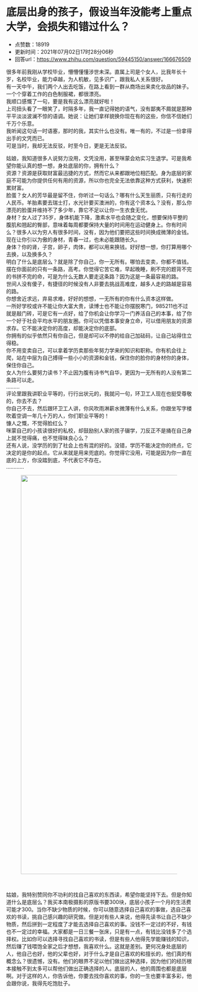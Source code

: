 # 底层出身的孩子，假设当年没能考上重点大学，会损失和错过什么？
- 点赞数：18919
- 更新时间：2021年07月02日17时28分06秒
- 回答url：https://www.zhihu.com/question/59445150/answer/166676509
<body>
 <p data-pid="Ohl8Nxu0">很多年前我刚从学校毕业，懵懵懂懂涉世未深。直属上司是个女人，比我年长十岁，名校毕业，能力卓越，为人机敏，见多识广，跟我私人关系很好。<br>
  有一天中午，我们两个人出去吃饭，在路上看到一群从商场出来卖化妆品的妹子。一个个穿着工作的白色制服裙，都很漂亮。<br>
  我顺口感慨了一句，要是我有这么漂亮就好啦！<br>
  上司扭头看了一眼笑了，时隔多年，我一直记得她的语气，没有鄙夷不屑就是那种平平淡淡波澜不惊的语调。她说：让她们拿样貌换你现在有的这些，你信不信她们千万个乐意。<br>
  我听闻这句话一时语塞，那时的我，其实什么也没有。唯一有的，不过是一份拿得出手的文凭而已。<br>
  可是当时，我却无法反驳，时至今日，更是无法反驳。</p>
 <p data-pid="Cy-2iheo">姑娘，我知道很多人说努力没用，文凭没用，甚至咪蒙会劝实习生退学。可是我希望你能认真的想一想，身处底层的你，拥有什么？<br>
  资源？资源是获取财富最迅捷的方式，然而它从来都跟地位相匹配。身为底层的家庭不可能为你提供任何有用的资源，所以你也完全无法依靠这种方式获利，快速积累财富。<br>
  脸蛋？女人的芳华最是留不住，你听过一句话么？哪有什么天生丽质，只有行走的人民币。羊胎素要去瑞士打，水光针要买澳洲的，你有这个资本么？没有，那么你漂亮的脸蛋并维持不了多少年，靠它不足以让你一生衣食无忧。<br>
  身材？女人过了35岁，身体机能下降，激素水平也会随之变化，想要保持平整的腹肌和翘起的臀部，意味着每周都要保持大量的时间用在运动健身上。你有时间么？很多人以为穷人有很多时间，没有，因为他们要把这些时间换成微薄的金钱。现在让你引以为傲的身材，青春一过，也未必能跟随长久。<br>
  身体？你的肾，子宫，卵子，肉体，都可以用来换钱。好好想一想，你打算用哪个去换，以及换多久？<br>
  明白了什么是底层么？就是除了你自己，你一无所有。哪怕去变卖，你都不值钱。<br>
  摆在你面前的只有一条路，高考。你觉得它苦它难，早起晚睡，刷不完的题背不完的书拼不完的命，可是为什么无数人要走这条路？因为这是一条最容易的路。<br>
  世间人没有傻子，有捷径的时候没有人非要去挑战高难度，越多人走的路越是容易的路。<br>
  你想舍近求远，弃易求难，好好的想想，一无所有的你有什么资本这样做。<br>
  一所好学校或许不能让你大富大贵，读博士也不能让你摆脱寒门，985211也不过就是敲门砖，可是它有一点好，给了你机会让你学习一门养活自己的本事，给了你一个好于社会平均水平的朋友圈。你可以凭借本事安身立命，可以借用朋友的资源求存。它不能决定你的高度，却能决定你的底部。<br>
  你拥有的似乎依然只有你自己，但是却可以不停的给自己加砝码，让自己站得住立得稳。<br>
  你不用变卖自己，可以拿着学历卖那些年努力学来的知识和职称。你有机会往上爬，站在中层为自己搏得一些小小的资源和金钱，保住你的脸你的身材你的身体，保住你自己。<br>
  女人为什么要努力读书？不止因为腹有诗书气自华，更因为一无所有的人没有第二条路可以走。<br>
  ………<br>
  评论里跟我讲职业平等的，行行出状元的，我就问一句，环卫工人现在也挺受尊敬的，你去不去？<br>
  你自己不去，然后跟环卫工人讲，你风吹雨淋薪水微薄有什么关系，你跟坐写字楼吹着空调一年几十万的人，你们职业平等的！<br>
  慷人之慨，不觉得脸红么？<br>
  咪蒙自己的小孩读很好的私校，却鼓励别人家的孩子辍学，刀反正不是捅在自己身上就不觉得痛，也不觉得昧良心么？<br>
  还有人说，没学历的到了社会上也有混的好的。没错，学历不能决定你的终点，它决定的是你的起点。它从来就是用来兜底的。你觉得它没用，可能是因为你一直在底的上方，你没踏到底，不代表它不存在。<br>
  …………</p>
 <figure data-size="normal">
  <img src="https://picx.zhimg.com/50/v2-1efebe0ea31f8be2c9cf8d9210957c68_720w.jpg?source=1940ef5c" data-rawwidth="1080" data-rawheight="931" data-size="normal" data-original-token="v2-1efebe0ea31f8be2c9cf8d9210957c68" class="origin_image zh-lightbox-thumb" width="1080" data-original="https://picx.zhimg.com/v2-1efebe0ea31f8be2c9cf8d9210957c68_r.jpg?source=1940ef5c">
 </figure>
 <p class="ztext-empty-paragraph"><br></p>
 <p data-pid="1xEe-EQQ">姑娘，我特别赞同你不功利的找自己喜欢的东西读，希望你能坚持下去。但是你知道什么是底层么？我买本南极摄影的原版书要300块，底层小孩子一个月的生活费可能才300。当你不缺少物质的时候，你可以随意选择自己喜欢的事做，选自己喜欢的书读，挑自己感兴趣的研究做。但是对有些人来说，他得先读书让自己不缺少物质，然后拼到一定程度了才能去选择自己喜欢的事。没钱不一定过的不好，有钱也不一定过的幸福。大家都是一日三餐一张床，只是有一点，有钱比没钱多了个选择权。比如你可以选择寻找自己喜欢的书读，但是有些人他得先学能赚钱的知识，然后赚了钱喂饱全家之后才想想，我喜欢什么。这就是差别。更何况身处底层的人，他自己也好，他的父辈也好，对于什么才是自己喜欢的和擅长的，他们真的有概念么？很遗憾，没有。他们的眼界不足以他们做出这种选择，因为他们的经历根本接触不到太多可以帮他们做出正确选择的人。底层的人，他的周围也都是底层啊。对于这样的人，你告诉他，你要去找你喜欢的事，你的一生也要丰富多彩，他会跟你说，我得先吃饱肚子。</p>
</body>